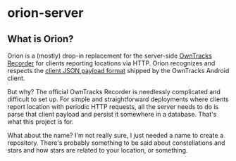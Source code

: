 # orion-server

## What is Orion?

Orion is a (mostly) drop-in replacement for the server-side [OwnTracks Recorder](https://github.com/owntracks/recorder) for clients reporting locations via HTTP. Orion recognizes and respects the [client JSON payload format](http://owntracks.org/booklet/tech/json/) shipped by the OwnTracks Android client.

But why? The official OwnTracks Recorder is needlessly complicated and difficult to set up. For simple and straightforward deployments where clients report location with periodic HTTP requests, all the server needs to do is parse that client payload and persist it somewhere in a database. That's what this project is for.

What about the name? I'm not really sure, I just needed a name to create a repository. There's probably something to be said about constellations and stars and how stars are related to your location, or something.
